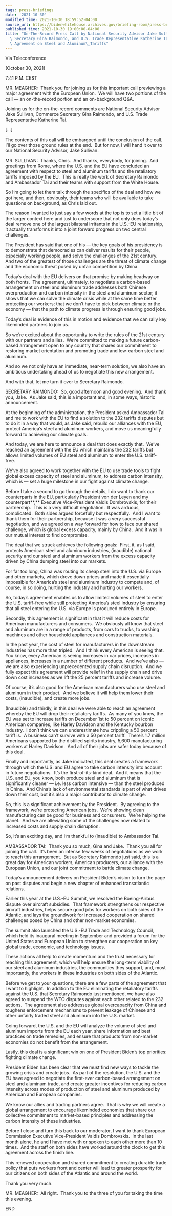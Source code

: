 ```yaml
---
tags: press-briefings
date: '2021-10-30'
modified_time: 2021-10-30 18:59:52-04:00
source_url: https://bidenwhitehouse.archives.gov/briefing-room/press-briefings/2021/10/30/on-the-record-press-call-by-national-security-advisor-jake-sullivan-commerce-secretary-gina-raimondo-and-u-s-trade-representative-katherine-tai-on-a-u-s-eu-agreement-on-steel-and-aluminum-tariffs/
published_time: 2021-10-30 19:00:00-04:00
title: "On-The-Record Press Call by National Security Advisor Jake Sullivan, Commerce\
  \ Secretary Gina Raimondo, and U.S. Trade Representative Katherine Tai on a U.S.-EU\
  \ Agreement on Steel and Aluminum\_Tariffs"
---
```

 
Via Teleconference

(October 30, 2021)

7:41 P.M. CEST

MR. MEAGHER:  Thank you for joining us for this important call
previewing a major agreement with the European Union.  We will have two
portions of the call — an on-the-record portion and an on-background
Q&A. 

Joining us for the on-the-record comments are National Security Advisor
Jake Sullivan, Commerce Secretary Gina Raimondo, and U.S. Trade
Representative Katherine Tai.

\[…\]

The contents of this call will be embargoed until the conclusion of the
call.  I’ll go over those ground rules at the end.  But for now, I will
hand it over to our National Security Advisor, Jake Sullivan.

MR. SULLIVAN:  Thanks, Chris.  And thanks, everybody, for joining.  And
greetings from Rome, where the U.S. and the EU have concluded an
agreement with respect to steel and aluminum tariffs and the retaliatory
tariffs imposed by the EU.  This is really the work of Secretary
Raimondo and Ambassador Tai and their teams with support from the White
House.

So I’m going to let them talk through the specifics of the deal and how
we got here, and then, obviously, their teams who will be available to
take questions on background, as Chris laid out.

The reason I wanted to just say a few words at the top is to set a
little bit of the larger context here and just to underscore that not
only does today’s deal remove one of the largest bilateral irritants in
the U.S.-EU relationship, it actually transforms it into a joint forward
progress on two central challenges.

The President has said that one of his — the key goals of his presidency
is to demonstrate that democracies can deliver results for their people,
especially working people, and solve the challenges of the 21st
century.  And two of the greatest of those challenges are the threat of
climate change and the economic threat posed by unfair competition by
China. 

Today’s deal with the EU delivers on that promise by making headway on
both fronts.  The agreement, ultimately, to negotiate a carbon-based
arrangement on steel and aluminum trade addresses both Chinese
overproduction and carbon intensity in the steel and aluminum sector; it
shows that we can solve the climate crisis while at the same time better
protecting our workers; that we don’t have to pick between climate or
the economy — that the path to climate progress is through ensuring good
jobs.

Today’s deal is evidence of this in motion and evidence that we can
rally key likeminded partners to join us.

So we’re excited about the opportunity to write the rules of the 21st
century with our partners and allies.  We’re committed to making a
future carbon-based arrangement open to any country that shares our
commitment to restoring market orientation and promoting trade and
low-carbon steel and aluminum.

And so we not only have an immediate, near-term solution, we also have
an ambitious undertaking ahead of us to negotiate this new arrangement.

And with that, let me turn it over to Secretary Raimondo.

SECRETARY RAIMONDO:  So, good afternoon and good evening.  And thank
you, Jake.  As Jake said, this is a important and, in some ways,
historic announcement. 

At the beginning of the administration, the President asked Ambassador
Tai and me to work with the EU to find a solution to the 232 tariffs
disputes but to do it in a way that would, as Jake said, rebuild our
alliances with the EU, protect America’s steel and aluminum workers, and
move us meaningfully forward to achieving our climate goals.

And today, we are here to announce a deal that does exactly that.  We’ve
reached an agreement with the EU which maintains the 232 tariffs but
allows limited volumes of EU steel and aluminum to enter the U.S.
tariff-free. 

We’ve also agreed to work together with the EU to use trade tools to
fight global excess capacity of steel and aluminum, to address carbon
intensity, which is — set a huge milestone in our fight against climate
change.

Before I take a second to go through the details, I do want to thank our
counterparts in the EU, particularly President von der Leyen and my
counterpart**,** Executive Vice-President Valdis Dombrovskis, for their
partnership.  This is a very difficult negotiation.  It was arduous,
complicated.  Both sides argued forcefully but respectfully.  And I want
to thank them for their partnership, because it was a very successful
negotiation, and we agreed on a way forward for how to face our shared
challenge, which is global excess capacity, mainly by China.  And it was
in our mutual interest to find compromise. 

The deal that we struck achieves the following goals:  First, it, as I
said, protects American steel and aluminum industries, (inaudible)
national security and our steel and aluminum workers from the excess
capacity driven by China dumping steel into our markets.

For far too long, China was routing its cheap steel into the U.S. via
Europe and other markets, which drove down prices and made it
essentially impossible for America’s steel and aluminum industry to
compete and, of course, in so doing, hurting the industry and hurting
our workers. 

So, today’s agreement enables us to allow limited volumes of steel to
enter the U.S. tariff-free while still protecting America’s steel
industry by ensuring that all steel entering the U.S. via Europe is
produced entirely in Europe.

Secondly, this agreement is significant in that it will reduce costs for
American manufacturers and consumers.  We obviously all know that steel
and aluminum are in a range of products, from cars to trucks, to washing
machines and other household appliances and construction materials.

In the past year, the cost of steel for manufacturers in the downstream
industries has more than tripled.  And I think every American is seeing
that.  You know, every American is seeing increases in car prices,
increases in appliances, increases in a number of different products. 
And we’ve also — we are also experiencing unprecedented supply chain
disruption.  And we fully expect this agreement will provide relief in
the supply chain and drive down cost increases as we lift the 25 percent
tariffs and increase volume.

Of course, it’s also good for the American manufacturers who use steel
and aluminum in their product.  And we believe it will help them lower
their costs, (inaudible), and create more jobs. 

(Inaudible) and thirdly, in this deal we were able to reach an agreement
whereby the EU will drop their retaliatory tariffs.  As many of you
know, the EU was set to increase tariffs on December 1st to 50 percent
on iconic American companies, like Harley Davidson and the Kentucky
bourbon industry.  I don’t think we can underestimate how crippling a 50
percent tariff is.  A business can’t survive with a 50 percent tariff. 
There’s 1.7 million Americans supported by the distilled spirits
industry, 5,600 manufacturing workers at Harley Davidson.  And all of
their jobs are safer today because of this deal.

Finally and importantly, as Jake indicated, this deal creates a
framework through which the U.S. and EU agree to take carbon intensity
into account in future negotiations.  It’s the first-of-its-kind deal. 
And it means that the U.S. and EU, you know, both produce steel and
aluminum that is significantly cleaner — i.e. less carbon intensive —
than the steel produced in China.  And China’s lack of environmental
standards is part of what drives down their cost, but it’s also a major
contributor to climate change.

So, this is a significant achievement by the President.  By agreeing to
the framework, we’re protecting American jobs.  We’re showing clean
manufacturing can be good for business and consumers.  We’re helping the
planet.  And we are alleviating some of the challenges now related to
increased costs and supply chain disruption.

So, it’s an exciting day, and I’m thankful to (inaudible) to Ambassador
Tai.

AMBASSADOR TAI:  Thank you so much, Gina and Jake.  Thank you all for
joining the call.  It’s been an intense few weeks of negotiations as we
work to reach this arrangement.  But as Secretary Raimondo just said,
this is a great day for American workers, American producers, our
alliance with the European Union, and our joint commitment to battle
climate change.

Today’s announcement delivers on President Biden’s vision to turn the
page on past disputes and begin a new chapter of enhanced transatlantic
relations. 

Earlier this year at the U.S.-EU Summit, we resolved the Boeing-Airbus
dispute over aircraft subsidies.  That framework strengthens our
respective aircraft industries, helps secure good jobs for workers on
both sides of the Atlantic, and lays the groundwork for increased
cooperation on shared challenges posed by China and other non-market
economies.

The summit also launched the U.S.-EU Trade and Technology Council, which
held its inaugural meeting in September and provided a forum for the
United States and European Union to strengthen our cooperation on key
global trade, economic, and technology issues.

These actions all help to create momentum and the trust necessary for
reaching this agreement, which will help ensure the long-term viability
of our steel and aluminum industries, the communities they support, and,
most importantly, the workers in these industries on both sides of the
Atlantic.

Before we get to your questions, there are a few parts of the agreement
that I want to highlight.  In addition to the EU eliminating the
retaliatory tariffs against the U.S. that Secretary Raimondo just
mentioned, we have also agreed to suspend the WTO disputes against each
other related to the 232 actions.  The agreement also addresses global
overcapacity from China and toughens enforcement mechanisms to prevent
leakage of Chinese and other unfairly traded steel and aluminum into the
U.S. market.  
  
Going forward, the U.S. and the EU will analyze the volume of steel and
aluminum imports from the EU each year, share information and best
practices on trade remedies, and ensure that products from non-market
economies do not benefit from the arrangement.   
  
Lastly, this deal is a significant win on one of President Biden’s top
priorities: fighting climate change.   
  
President Biden has been clear that we must find new ways to tackle the
growing crisis and create jobs.  As part of the resolution, the U.S. and
the EU have agreed to negotiate the first-ever carbon-based arrangement
on steel and aluminum trade, and create greater incentives for reducing
carbon intensity across modes of production of steel and aluminum
produced by American and European companies.   
  
We know our allies and trading partners agree.  That is why we will
create a global arrangement to encourage likeminded economies that share
our collective commitment to market-based principles and addressing the
carbon intensity of these industries.   
  
Before I close and turn this back to our moderator, I want to thank
European Commission Executive Vice-President Valdis Dombrovskis.  In the
last month alone, he and I have met with or spoken to each other more
than 10 times.  And the staff on both sides have worked around the clock
to get this agreement across the finish line.   
  
This renewed cooperation and shared commitment to creating durable trade
policy that puts workers front and center will lead to greater
prosperity for our citizens on both sides of the Atlantic and around the
world.   
  
Thank you very much.  
  
MR. MEAGHER:  All right.  Thank you to the three of you for taking the
time this evening.

END  
